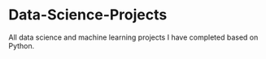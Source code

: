 # Data-Science-Projects
All data science and machine learning projects I have completed based on Python.
